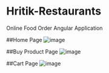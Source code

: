 # Hritik-Restaurants
Online Food Order Angular Application 

##Home Page
![image](https://github.com/Hritikshide/Hritik-Restaurants/assets/51324464/b9e9123c-a701-4a3a-8b2e-4719e8a2ab09)

##Buy Product Page
![image](https://github.com/Hritikshide/Hritik-Restaurants/assets/51324464/a29e5d1e-6aa4-4acb-a3cc-e64555a5bd65)

##Cart Page
![image](https://github.com/Hritikshide/Hritik-Restaurants/assets/51324464/fddf57da-7b5a-48cc-876f-41a974328f57)



